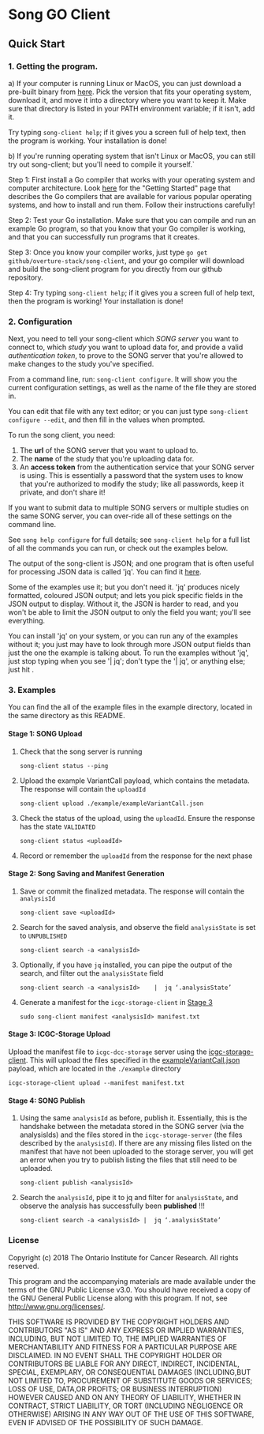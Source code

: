 # Song GO Client

## Quick Start
### 1. Getting the program.

a) If your computer is running Linux or MacOS, you can just download a pre-built binary from [here](https://artifacts.oicr.on.ca/artifactory/webapp/#/artifacts/browse/tree/General/overture-binaries/0.0.1/linux_64/song-client). Pick the version that fits your operating system, download it, and move it into a directory where you want to keep it. Make sure that directory is listed in your PATH environment variable; if it isn't, add it.

Try typing ```song-client help```; if it gives you a screen full of help text, then the program is working. Your installation is done!

b) If you're running operating system that isn't Linux or MacOS, you can 
still try out song-client; but you'll need to compile it yourself.`

Step 1: First install a Go compiler that works with your operating system and
computer architecture. Look [here](http://golang.org/doc/install) for the "Getting Started" page that describes the Go compilers that are available for various popular operating systems, and how to install and run them. Follow their 
instructions carefully!

Step 2: Test your Go installation. Make sure that you can compile and run an example Go program, so that you know that your Go compiler is working, and that 
you can successfully run programs that it creates. 

Step 3: Once you know your compiler works, just type ```go get github/overture-stack/song-client```, and your go compiler will download and build the song-client program for you directly from our github repository. 

Step 4: Try typing ```song-client help```; if it gives you a screen full of help text, then the program is working! Your installation is done! 

### 2. Configuration

Next, you need to tell your song-client which *SONG server* you want to connect
to, which *study* you want to upload data for, and provide a valid *authentication token*, to prove to the SONG server that you're allowed to make changes
to the study you've specified. 

From a command line, run:
```song-client configure```. It will show you the current configuration 
settings, as well as the name of the file they are stored in.

You can edit that file with any text editor; or you can just type
```song-client configure --edit```, and then fill in the values when prompted.

To run the song client, you need:
1) The **url** of the SONG server that you want to upload to.
2) The **name** of the study that you're uploading data for. 
3) An **access token** from the authentication service that your SONG server is
using. This is essentially a password that the system uses to know that you're
authorized to modify the study; like all passwords, keep it private, and don't 
share it!

If you want to submit data to multiple SONG servers or multiple studies on the
same SONG server, you can over-ride all of these settings on the command line.

See ```song help configure``` for full details; see ```song-client help``` for
a full list of all the commands you can run, or check out the examples below.  

The output of the song-client is JSON; and one program that is often useful
for processing JSON data is called 'jq'. You can find it [here](https://stedolan.github.io/jq/).

Some of the examples use it; but you don't need it. 'jq' produces nicely formatted, coloured JSON output; and lets you pick specific fields in the JSON output 
to display. Without it, the JSON is harder to read, and you won't be able to
limit the JSON output to only the field you want; you'll see everything. 

You can install 'jq' on your system, or you can run any of the examples without it; you just may have to look through more JSON output fields than just the one
the example is talking about. To run the examples without 'jq', just stop
typing when you see '| jq'; don't type the '| jq', or anything else; just
hit <Enter>. 

### 3. Examples

You can find the all of the example files in the example directory, located
in the same directory as this README.

#### Stage 1: SONG Upload

1. Check that the song server is running
    
    ```
    song-client status --ping
    ```

2. Upload the example VariantCall payload, which contains the metadata. The response will contain the `uploadId`

    ```
    song-client upload ./example/exampleVariantCall.json
    ```

3. Check the status of the upload, using the `uploadId`. Ensure the response has the state `VALIDATED`
    ```
    song-client status <uploadId>
    ```

4. Record or remember the `uploadId` from the response for the next phase

#### Stage 2: Song Saving and Manifest Generation

1. Save or commit the finalized metadata. The response will contain the `analysisId`
    ```
    song-client save <uploadId>
    ```

2. Search for the saved analysis, and observe the field `analysisState` is set to `UNPUBLISHED`
    ```
    song-client search -a <analysisId>
    ```

3. Optionally, if you have `jq` installed, you can pipe the output of the search, and filter out the `analysisState` field
    ```
    song-client search -a <analysisId>    |  jq ‘.analysisState’
    ```

4. Generate a manifest for the `icgc-storage-client` in [Stage 3](#stage-3-icgc-storage-upload)
    ```
    sudo song-client manifest <analysisId> manifest.txt
    ```

#### Stage 3: ICGC-Storage Upload 
Upload the manifest file to `icgc-dcc-storage` server using the [icgc-storage-client](http://docs.icgc.org/software/binaries/#storage-client). This will upload the files specified in the [exampleVariantCall.json](https://github.com/overture-stack/SONG/blob/develop/docker/example/exampleVariantCall.json) payload, which are located in the `./example` directory
```
icgc-storage-client upload --manifest manifest.txt
```

#### Stage 4: SONG Publish

1. Using the same `analysisId` as before, publish it. Essentially, this is the handshake between the metadata stored in the SONG server (via the analysisIds) and the files stored in the `icgc-storage-server` (the files described by the `analysisId`). If there are any missing files listed on the manifest that have not
been uploaded to the storage server, you will get an error when you try to 
publish listing the files that still need to be uploaded.
    ```
    song-client publish <analysisId>
    ```

2. Search the `analysisId`, pipe it to jq and filter for `analysisState`, and observe the analysis has successfully been **published** \!\!\!
    ```
    song-client search -a <analysisId> |  jq ‘.analysisState’
    ```

### License

Copyright (c) 2018 The Ontario Institute for Cancer Research. All rights
reserved.

This program and the accompanying materials are made available under the
terms of the GNU Public License v3.0. You should have received a copy of
the GNU General Public License along with
this program. If not, see <http://www.gnu.org/licenses/>.

THIS SOFTWARE IS PROVIDED BY THE COPYRIGHT HOLDERS AND CONTRIBUTORS "AS IS"
AND ANY EXPRESS OR IMPLIED WARRANTIES, INCLUDING, BUT NOT LIMITED TO, THE
IMPLIED WARRANTIES OF MERCHANTABILITY AND FITNESS FOR A PARTICULAR PURPOSE
ARE DISCLAIMED. IN NO EVENT SHALL THE COPYRIGHT HOLDER OR CONTRIBUTORS BE
LIABLE FOR ANY DIRECT, INDIRECT, INCIDENTAL, SPECIAL, EXEMPLARY, OR
CONSEQUENTIAL DAMAGES (INCLUDING,BUT NOT LIMITED TO, PROCUREMENT OF
SUBSTITUTE GOODS OR SERVICES; LOSS OF USE, DATA,OR PROFITS; OR BUSINESS
INTERRUPTION) HOWEVER CAUSED AND ON ANY THEORY OF LIABILITY, WHETHER
IN CONTRACT, STRICT LIABILITY, OR TORT (INCLUDING NEGLIGENCE OR OTHERWISE)
ARISING IN ANY WAY OUT OF THE USE OF THIS SOFTWARE, EVEN IF ADVISED OF THE
POSSIBILITY OF SUCH DAMAGE.

